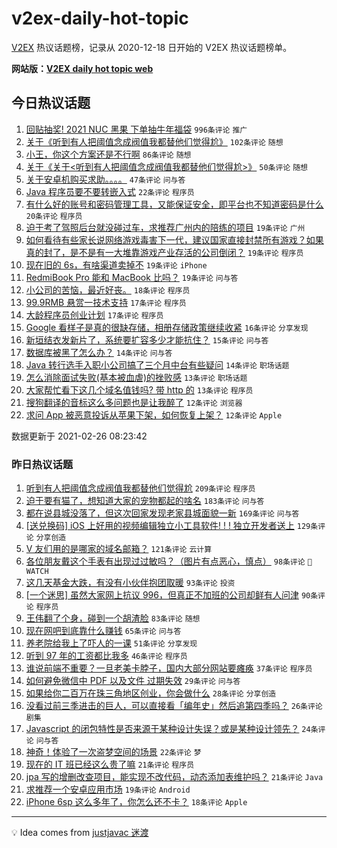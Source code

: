 # v2ex-daily-hot-topic

[V2EX](https://www.v2ex.com/) 热议话题榜，记录从 2020-12-18 日开始的 V2EX 热议话题榜单。

**网站版：[V2EX daily hot topic web](https://realleonardo.github.io/v2ex-daily-hot-topic-web/)**

## 今日热议话题

<!-- TODAY BEGIN -->

1. [回贴抽奖! 2021 NUC 黑果 下单抽牛年福袋](https://www.v2ex.com/t/756373) `996条评论` `推广`
1. [关于《听到有人把阈值念成阀值我都替他们觉得尬》](https://www.v2ex.com/t/756388) `102条评论` `随想`
1. [小王，你这个方案还是不行啊](https://www.v2ex.com/t/756365) `86条评论` `随想`
1. [关于《关于<听到有人把阈值念成阀值我都替他们觉得尬>》](https://www.v2ex.com/t/756408) `50条评论` `随想`
1. [关于安卓机购买求助。。。。](https://www.v2ex.com/t/756366) `47条评论` `问与答`
1. [Java 程序员要不要转嵌入式](https://www.v2ex.com/t/756419) `22条评论` `程序员`
1. [有什么好的账号和密码管理工具，又能保证安全，即平台也不知道密码是什么](https://www.v2ex.com/t/756481) `20条评论` `程序员`
1. [迫于考了驾照后台就没碰过车，求推荐广州内的陪练的项目](https://www.v2ex.com/t/756487) `19条评论` `广州`
1. [如何看待有些家长说网络游戏毒害下一代，建议国家直接封禁所有游戏？如果真的封了，是不是有一大堆靠游戏产业存活的公司倒闭？](https://www.v2ex.com/t/756439) `19条评论` `程序员`
1. [现在旧的 6s，有啥渠道卖掉不](https://www.v2ex.com/t/756390) `19条评论` `iPhone`
1. [RedmiBook Pro 能和 MacBook 比吗？](https://www.v2ex.com/t/756375) `19条评论` `问与答`
1. [小公司的苦恼，最近好丧。](https://www.v2ex.com/t/756479) `18条评论` `程序员`
1. [99.9RMB 悬赏一技术支持](https://www.v2ex.com/t/756414) `17条评论` `程序员`
1. [大龄程序员创业计划](https://www.v2ex.com/t/756394) `17条评论` `程序员`
1. [Google 看样子是真的很缺存储，相册存储政策继续收紧](https://www.v2ex.com/t/756421) `16条评论` `分享发现`
1. [新垣结衣发新片了，系统要扩容多少才能抗住？](https://www.v2ex.com/t/756369) `15条评论` `问与答`
1. [数据库被黑了怎么办？](https://www.v2ex.com/t/756468) `14条评论` `问与答`
1. [Java 转行选手入职小公司搞了三个月中台有些疑问](https://www.v2ex.com/t/756466) `14条评论` `职场话题`
1. [怎么消除面试失败(基本被血虐)的挫败感](https://www.v2ex.com/t/756492) `13条评论` `职场话题`
1. [大家帮忙看下这几个域名值钱吗? 带 http 的](https://www.v2ex.com/t/756433) `13条评论` `程序员`
1. [搜狗翻译的音标这么多问题也是让我醉了](https://www.v2ex.com/t/756385) `12条评论` `浏览器`
1. [求问 App 被恶意投诉从苹果下架，如何恢复上架？](https://www.v2ex.com/t/756374) `12条评论` `Apple`

数据更新于 2021-02-26 08:23:42

<!-- TODAY END -->

### 昨日热议话题

<!-- YESTERDAY BEGIN -->

1. [听到有人把阈值念成阀值我都替他们觉得尬](https://www.v2ex.com/t/756103) `209条评论` `程序员`
1. [迫于要有猫了，想知道大家的宠物都起的啥名](https://www.v2ex.com/t/756210) `183条评论` `问与答`
1. [都在说县城没落了，但这次回家发现老家县城面貌一新](https://www.v2ex.com/t/756126) `169条评论` `问与答`
1. [[送兑换码] iOS 上好用的视频编辑独立小工具软件! ! ! 独立开发者送上](https://www.v2ex.com/t/756040) `129条评论` `分享创造`
1. [V 友们用的是哪家的域名邮箱？](https://www.v2ex.com/t/756059) `121条评论` `云计算`
1. [各位朋友戴这个手表有出现过过敏吗？（图片有点恶心，慎点）](https://www.v2ex.com/t/756068) `98条评论` ` WATCH`
1. [这几天基金大跌，有没有小伙伴抱团取暖](https://www.v2ex.com/t/756072) `93条评论` `投资`
1. [[一个迷思] 虽然大家网上抗议 996，但真正不加班的公司却鲜有人问津](https://www.v2ex.com/t/756191) `90条评论` `程序员`
1. [王伟翻了个身，碰到一个胡渣脸](https://www.v2ex.com/t/756028) `83条评论` `随想`
1. [现在网吧到底靠什么赚钱](https://www.v2ex.com/t/756138) `65条评论` `问与答`
1. [养老院给我上了吓人的一课](https://www.v2ex.com/t/756092) `51条评论` `分享发现`
1. [听到 97 年的工资都比我多](https://www.v2ex.com/t/756255) `46条评论` `程序员`
1. [谁说前端不重要？一旦老美卡脖子，国内大部分网站要瘫痪](https://www.v2ex.com/t/756323) `37条评论` `程序员`
1. [如何避免微信中 PDF 以及文件 过期失效](https://www.v2ex.com/t/756029) `29条评论` `问与答`
1. [如果给你二百万在珠三角地区创业，你会做什么](https://www.v2ex.com/t/756201) `28条评论` `分享创造`
1. [没看过前三季进击的巨人，可以直接看「编年史」然后追第四季吗？](https://www.v2ex.com/t/756033) `26条评论` `剧集`
1. [Javascript 的闭包特性是否来源于某种设计失误？或是某种设计领先？](https://www.v2ex.com/t/756350) `24条评论` `问与答`
1. [神奇！体验了一次盗梦空间的场景](https://www.v2ex.com/t/756034) `22条评论` `梦`
1. [现在的 IT 班已经这么贵了嘛](https://www.v2ex.com/t/756276) `21条评论` `程序员`
1. [jpa 写的增删改查项目，能实现不改代码，动态添加表维护吗？](https://www.v2ex.com/t/756071) `21条评论` `Java`
1. [求推荐一个安卓应用市场](https://www.v2ex.com/t/756343) `19条评论` `Android`
1. [iPhone 6sp 这么多年了，你怎么还不卡？](https://www.v2ex.com/t/756167) `18条评论` `Apple`

<!-- YESTERDAY END -->

---

💡 Idea comes from [justjavac 迷渡](https://github.com/justjavac/)

